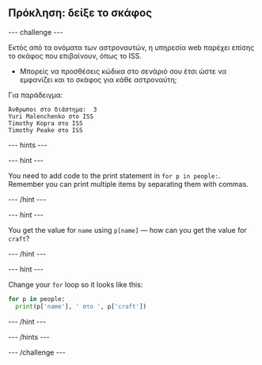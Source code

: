 ## Πρόκληση: δείξε το σκάφος

\--- challenge \---

Εκτός από τα ονόματα των αστροναυτών, η υπηρεσία web παρέχει επίσης το σκάφος που επιβαίνουν, όπως το ISS.

+ Μπορείς να προσθέσεις κώδικα στο σενάριό σου έτσι ώστε να εμφανίζει και το σκάφος για κάθε αστροναύτη; 

Για παράδειγμα:

    Άνθρωποι στο διάστημα:  3
    Yuri Malenchenko στο ISS
    Timothy Kopra στο ISS
    Timothy Peake στο ISS
    

\--- hints \---

\--- hint \---

You need to add code to the print statement in `for p in people:`. Remember you can print multiple items by separating them with commas.

\--- /hint \---

\--- hint \---

You get the value for `name` using `p[name]` — how can you get the value for `craft`?

\--- /hint \---

\--- hint \---

Change your `for` loop so it looks like this:

```python
for p in people:
  print(p['name'], ' στο ', p['craft'])
```

\--- /hint \---

\--- /hints \---

\--- /challenge \---